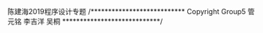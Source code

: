 陈建海2019程序设计专题
/***************************
Copyright  Group5  管元铭  李吉洋  吴桐
****************************/
